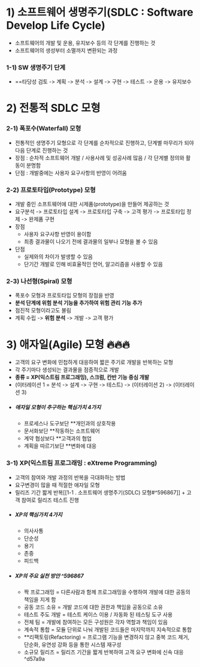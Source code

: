 # 1) 소프트웨어 생명주기(SDLC : Software Develop Life Cycle)
- 소프트웨어의 개발 및 운용, 유지보수 등의 각 단계를 진행하는 것
- 소프트웨어의 생성부터 소멸까지 변환되는 과정
### 1-1) SW 생명주기 단계
- ==타당성 검토 -> 계획 -> 분석 -> 설계 -> 구현 -> 테스트 -> 운용 -> 유지보수

# 2) 전통적 SDLC 모형
### 2-1) 폭포수(Waterfall) 모형
- 전통적인 생명주기 모형으로 각 단계를 순차적으로 진행하고, 단계별 마무리가 되야 다음 단계로 진행하는 것
- 장점 : 순차적 소프트웨어 개발 / 사용사례 및 성공사례 많음 / 각 단게별 정의와 활동이 분명함
- 단점 : 개발중에는 사용자 요구사항의 반영이 어려움 

### 2-2) 프로토타입(Prototype) 모형
- 개발 중인 소프트웨어에 대한 시제품(prototype)을 만들어 제공하는 것
- 요구분석 -> 프로토타입 설계 -> 프로토타입 구축 -> 고객 평가 -> 프로토타입 정제 -> 완제품 구현
- 장점
	- 사용자 요구사항 반영이 용이함
	- 최종 결과물이 나오기 전에 결과물의 일부나 모형을 볼 수 있음
- 단점
	- 실제와의 차이가 발생할 수 있음
	- 단기간 개발로 인해 비효율적인 언어, 알고리즘을 사용할 수 있음

### 2-3) 나선형(Spiral) 모형
- 폭포수 모형과 프로토타입 모형의 장점을 반영
- **분석 단계에 위험 분석 기능을 추가하여 위험 관리 기능 추가**
- 점진적 모형이라고도 불림
- 계획 수립 -> **위험 분석** -> 개발 -> 고객 평가

# 3) 애자일(Agile) 모형 🔥🔥🔥
- 고객의 요구 변화에 민첩하게 대응하여 짧은 주기로 개발을 반복하는 모형
- 각 주기마다 생성되는 결과물을 점증적으로 개발
- **종류 = XP(익스트림 프로그래밍), 스크럼, 칸반 기능 중심 개발**
- (이터레이션 1 = 분석 -> 설계 -> 구현 -> 테스트) -> (이터레이션 2) -> (이터레이션 3)
- ##### 애자일 모형이 추구하는 핵심가치 4가지
	- 프로세스나 도구보단 **개인과의 상호작용
	- 문서화보단 **작동하는 소프트웨어
	- 계약 협상보다 **고객과의 협업
	- 계획을 따르기보단 **변화에 대응

### 3-1) XP(익스트림 프로그래밍 : eXtreme Programming)
- 고객의 참여와 개발 과정의 반복을 극대화하는 방법
- 요구변경이 많을 때 적절한 애자일 모형
- 릴리즈 기간 짧게 반복[[1-1 . 소프트웨어 생명주기(SDLC) 모형#^596867]] + 고객 참여로 릴리즈 테스트 진행
- ##### XP의 핵심가치 4가지
	- 의사사통
	- 단순성
	- 용기
	- 존중
	- 피드백
- ##### XP의 주요 실천 방안 ^596867
	- 짝 프로그래밍 = 다른사람과 함께 프로그래밍을 수행하여 개발에 대한 공동의 책임을 지게 함
	- 공동 코드 소유 = 개발 코드에 대한 권한과 책임을 공동으로 소유
	- 테스트 주도 개발 = 테스트 케이스 이용 / 자동화 된 테스팅 도구 사용
	- 전체 팀 = 개발에 참여하는 모든 구성원은 각자 역할과 책임이 있음
	- 계속적 통합 = 모듈 단위로 나눠 개발된 코드들은 마지막까지 지속적으로 통합
	- **리팩토링(Refactoring) = 프로그램 기능을 변경하지 않고 중복 코드 제거, 단순화, 유연성 강화 등을 통한 시스템 재구성
	- 소규모 릴리즈 = 릴리즈 기간을 짧게 반복하여 고객 요구 변화에 신속 대응 ^d57a9a